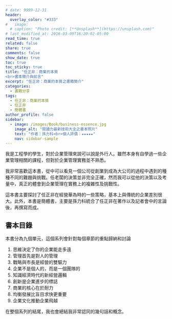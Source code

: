 ```yaml
---
# date: 9999-12-31
header:
  overlay_color: "#333"
#   image: 
  # caption: "Photo credit: [**Unsplash**](https://unsplash.com)"
# last_modified_at: 2016-03-09T16:20:02-05:00
read_time: true
related: false
share: true
comments: false
show_date: true
toc: true
toc_sticky: true
title: "任正非：商業的本質
<br>書本簡介與前言"
excerpt: "任正非：商業的本質之書籍簡介"
categories:
  - 書籍分享
tags:
  - 任正非：商業的本質
  - 任正非
  - 簡體書
author_profile: false
sidebar:
  - image: /images/Book/business-essence.jpg
    image_alt: "閱讀力最新技術大全之書本照片"
    text: "作者：孫力科<br>個人評價：★★★★★"
    nav: sidebar-sample
---
```

我是工程學的學生，對於企業管理來說可以說是外行人。雖然本身有自學過一些企業管理相關的課程，但對於企業管理實務並不熟悉。

我非常喜歡這本書，從中可以看見一個公司從創業到成為大公司的過程中遇到的種種不同的難題與挑戰。任老闆的決策並非完全正確，然而我可以從他的決策以及考量中，真正的體會到企業管理在實務上的複雜性及挑戰性。

這本書主要探討了任正非在經營華為時的一些策略，基本上與傳統的企業差別很大。此外，本書是簡體書，主要是孫力科統合了任正非在著作以及記者會中的言論後，再撰寫而成。

## 書本目錄
本書分為九個單元，這個系列會針對每個章節的重點歸納和討論

1. 思維決定了你的企業能走多遠
2. 管理首先是對人的管理
3. 戰略與市長是經營的雙驅力
4. 企業不是個人的，而是一個團隊的
5. 知識經濟時代的新經營邏輯
6. 創新是企業進步的標誌
7. 商業的核心在於耐力
8. 均衡發展比盲目求快更重要
9. 企業文化推動企業飛越

在整個系列的結尾，我也會總結我非常認同的幾句話和概念。